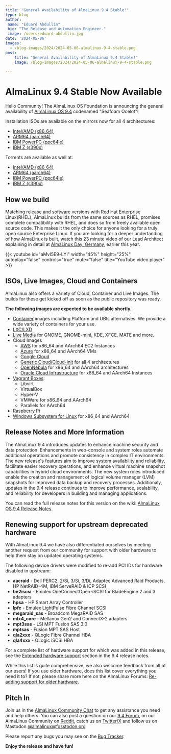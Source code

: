 ```yaml
---
title: "General Availability of AlmaLinux 9.4 Stable!"
type: blog
author:
 name: "Eduard Abdullin"
 bio: "The Release and Automation Engineer."
 image: /users/eduard-abdullin.jpg
date: '2024-05-06'
images:
  - /blog-images/2024/2024-05-06-almalinux-9-4-stable.png
post:
    title: "General Availability of AlmaLinux 9.4 Stable!"
    image: /blog-images/2024/2024-05-06-almalinux-9-4-stable.png

---
```


# AlmaLinux 9.4 Stable Now Available 

Hello Community! The AlmaLinux OS Foundation is announcing the general availability of [AlmaLinux OS 9.4](https://mirrors.almalinux.org/isos.html) codenamed "Seafoam Ocelot"!

Installation ISOs are available on the mirrors now for all 4 architectures:
* [Intel/AMD (x86_64)](https://mirrors.almalinux.org/isos/x86_64/9.4.html)
* [ARM64 (aarch64)](https://mirrors.almalinux.org/isos/aarch64/9.4.html)
* [IBM PowerPC (ppc64le)](https://mirrors.almalinux.org/isos/ppc64le/9.4.html)
* [IBM Z (s390x)](https://mirrors.almalinux.org/isos/s390x/9.4.html)

Torrents are available as well at:
* [Intel/AMD (x86_64)](https://repo.almalinux.org/almalinux/9.4/isos/x86_64/AlmaLinux-9.4-x86_64.torrent)
* [ARM64 (aarch64)](https://repo.almalinux.org/almalinux/9.4/isos/aarch64/AlmaLinux-9.4-aarch64.torrent)
* [IBM PowerPC (ppc64le)](https://repo.almalinux.org/almalinux/9.4/isos/ppc64le/AlmaLinux-9.4-ppc64le.torrent)
* [IBM Z (s390x)](https://repo.almalinux.org/almalinux/9.4/isos/s390x/AlmaLinux-9.4-s390x.torrent)

## How we build

Matching release and software versions with Red Hat Enterprise Linux(RHEL), AlmaLinux builds from the same sources as RHEL, promises complete compatibility with RHEL, and does so from freely available open source code. This makes it the only choice for anyone looking for a truly open source Enterprise Linux. If you are looking for a deeper undertanding of how AlmaLinux is built, watch this 23 minute video of our Lead Architect explaining in detail at [AlmaLinux Day: Germany](https://almalinux.org/almalinux-day-germany-2024/), earlier this year.

{{< youtube id="aMvI5E9-LYI" width="45%" height="25%" autoplay="false" controls="true" mute="false" title="YouTube video player" >}}

## ISOs, Live Images, Cloud and Containers

AlmaLinux also offers a variety of Cloud, Container and Live Images. The builds for these get kicked off as soon as the public repository was ready. 

**The following images are expected to be available shortly.** 

* [Container](https://wiki.almalinux.org/containers/) images including Platform and UBIs alternatives. We provide a wide variety of containers for your use. 
* [LXC/LXD](https://images.linuxcontainers.org/images/almalinux/) 
* [Live Media](https://wiki.almalinux.org/LiveMedia.html) for GNOME, GNOME-mini, KDE, XFCE, MATE and more.
* Cloud Images 
    * [AWS](https://wiki.almalinux.org/cloud/AWS.html) for x86_64 and AArch64 EC2 Instances
    * [Azure](https://wiki.almalinux.org/cloud/Azure.html) for x86_64 and AArch64 VMs
    * [Google Cloud](https://wiki.almalinux.org/cloud/Google.html)
    * [Generic Cloud/Cloud-init](https://wiki.almalinux.org/cloud/Generic-cloud-on-local.html) for all 4 architectures
    * [OpenNebula](https://wiki.almalinux.org/cloud/OpenNebula.html) for x86_64 and AArch64 architectures
    * [Oracle Cloud Infrastructure](https://wiki.almalinux.org/cloud/OCI.html) for x86_64 and AArch64 Instances
* [Vagrant Boxes](https://app.vagrantup.com/almalinux):
    * Libvirt
    * VirtualBox
    * Hyper-V
    * VMWare for x86_64 and AArch64
    * Parallels for AArch64
* [Raspberry Pi](https://wiki.almalinux.org/documentation/raspberry-pi.html)
* [Windows Subsystem for Linux](https://wiki.almalinux.org/documentation/wsl.html) for x86_64 and AArch64

## Release Notes and More Information

The AlmaLinux 9.4 introduces updates to enhance machine security and data protection. Enhancements in web-console and system roles automate additional operations and promote consistency in complex IT environments. The new release's features aim to improve system availability and reliability, facilitate easier recovery operations, and enhance virtual machine snapshot capabilities in hybrid cloud environments. The new system roles introduced enable the creation and management of logical volume manager (LVM) snapshots for improved data backup and recovery processes. Additionaly, updates in the 9.4 release continues to improve performance, scalability, and reliability for developers in building and managing applications.

You can read the full release notes for this version on the wiki: [AlmaLinux OS 9.4 Release Notes](https://wiki.almalinux.org/release-notes/9.4.html).

## Renewing support for upstream deprecated hardware

With AlmaLinux 9.4 we have also differentiated ourselves by meeting another request from our community for support with older hardware to help them stay on updated operating systems.

The following device drivers were modified to re-add PCI IDs for hardware disabled in upstream:
  * **aacraid** -  Dell PERC2, 2/Si, 3/Si, 3/Di, Adaptec Advanced Raid Products, HP NetRAID-4M, IBM ServeRAID & ICP SCSI 
  * **be2iscsi** - Emulex OneConnectOpen-iSCSI for BladeEngine 2 and 3 adapters 
  * **hpsa** - HP Smart Array Controller 
  * **lpfc** - Emulex LightPulse Fibre Channel SCSI 
  * **megaraid_sas** - Broadcom MegaRAID SAS 
  * **mlx4_core** - Mellanox Gen2 and ConnectX-2 adapters 
  * **mpt3sas** - LSI MPT Fusion SAS 3.0 
  * **mptsas** - Fusion MPT SAS Host 
  * **qla2xxx** - QLogic Fibre Channel HBA 
  * **qla4xxx** - QLogic iSCSI HBA 

For a complete list of hardware support for which was added in this release, see the  [Extended hardware support](https://wiki.almalinux.org/release-notes/9.4.html#extended-hardware-support) section in the 9.4 release notes.
  
While this list is quite comprehensive, we also welcome feedback from all of our users! If you use older hardware, does this list cover everything you need it to? If not, please share more here on the AlmaLinux Forums: [Re-adding support for older hardware](https://forums.almalinux.org/t/re-adding-support-for-older-hardware/3851).

## Pitch In

Join us in the [AlmaLinux Community Chat](https://chat.almalinux.org) to get any assistance you need and help others. You can also post a question on our [9.4 Forum](https://forums.almalinux.org/c/devel/9-stable/36), on our AlmaLinux Community on [Reddit](https://reddit.com/r/almalinux), catch us on [Twitter/X](https://twitter.com/almalinux) and follow us on Mastodon [@almalinux@fosstodon.org](https://fosstodon.org/@almalinux)

Please report any bugs you may see on the [Bug Tracker](https://bugs.almalinux.org/). 

**Enjoy the release and have fun!**
